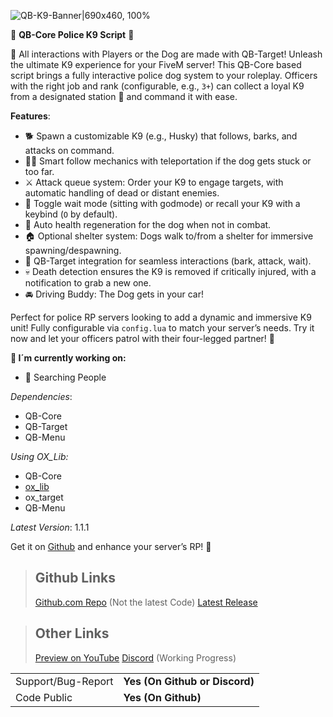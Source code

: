 ![QB-K9-Banner|690x460, 100%](upload://mvctV4El1YCWmmADSYTcP3sY62L.jpeg)

🚨 **QB-Core Police K9 Script** 🐶  

💾 All interactions with Players or the Dog are made with QB-Target!
Unleash the ultimate K9 experience for your FiveM server! This QB-Core based script brings a fully interactive police dog system to your roleplay. Officers with the right job and rank (configurable, e.g., `3+`) can collect a loyal K9 from a designated station 📍 and command it with ease.  

**Features**:  
- 🐕 Spawn a customizable K9 (e.g., Husky) that follows, barks, and attacks on command.  
- 🚶‍♂️ Smart follow mechanics with teleportation if the dog gets stuck or too far.  
- ⚔️ Attack queue system: Order your K9 to engage targets, with automatic handling of dead or distant enemies.  
- 🛑 Toggle wait mode (sitting with godmode) or recall your K9 with a keybind (`O` by default).  
- 🏥 Auto health regeneration for the dog when not in combat.  
- 🏠 Optional shelter system: Dogs walk to/from a shelter for immersive spawning/despawning.  
- 🎯 QB-Target integration for seamless interactions (bark, attack, wait).  
- 💀 Death detection ensures the K9 is removed if critically injured, with a notification to grab a new one.  
- 🚘 Driving Buddy: The Dog gets in your car!

Perfect for police RP servers looking to add a dynamic and immersive K9 unit! Fully configurable via `config.lua` to match your server’s needs. Try it now and let your officers patrol with their four-legged partner! 🐾  

**👜 I´m currently working on:**
- 🔎 Searching People

*Dependencies*:
- QB-Core  
- QB-Target
- QB-Menu

*Using OX_Lib:*
- QB-Core  
- [ox_lib](https://github.com/overextended/ox_lib/releases/tag/v3.30.6)
- ox_target
- QB-Menu

*Latest Version*: 1.1.1 

Get it on [Github](https://github.com/empfi/QB-K9) and enhance your server’s RP! 🚓


> ## Github Links
>[Github.com Repo](https://github.com/empfi/QB-K9) (Not the latest Code)
> [Latest Release](https://github.com/empfi/QB-K9/releases/latest)

> ## Other Links
> [Preview on YouTube](https://youtu.be/AocgwccQWnM)
> [Discord](https://discord.gg/KBTa32332G) (Working Progress)

|                             |                 |
|-----------------------------|-----------------|
| Support/Bug-Report                          | **Yes (On Github or Discord)**                |
| Code Public                         | **Yes (On Github)**                |
